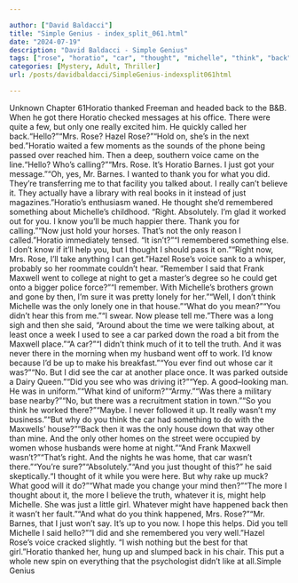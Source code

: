 ```yaml
---

author: ["David Baldacci"]
title: "Simple Genius - index_split_061.html"
date: "2024-07-19"
description: "David Baldacci - Simple Genius"
tags: ["rose", "horatio", "car", "thought", "michelle", "think", "back", "said", "maxwell", "really", "hello", "mr", "hazel", "voice", "barnes", "remembered", "something", "right", "know", "help", "tell", "see", "home", "thanked", "b"]
categories: [Mystery, Adult, Thriller]
url: /posts/davidbaldacci/SimpleGenius-indexsplit061html

---
```



Unknown
Chapter 61Horatio thanked Freeman and headed back to the B&B. When he got there Horatio checked messages at his office. There were quite a few, but only one really excited him. He quickly called her back.“Hello?”“Mrs. Rose? Hazel Rose?”“Hold on, she’s in the next bed.”Horatio waited a few moments as the sounds of the phone being passed over reached him. Then a deep, southern voice came on the line.“Hello? Who’s calling?”“Mrs. Rose. It’s Horatio Barnes. I just got your message.”“Oh, yes, Mr. Barnes. I wanted to thank you for what you did. They’re transferring me to that facility you talked about. I really can’t believe it. They actually have a library with real books in it instead of just magazines.”Horatio’s enthusiasm waned. He thought she’d remembered something about Michelle’s childhood. “Right. Absolutely. I’m glad it worked out for you. I know you’ll be much happier there. Thank you for calling.”“Now just hold your horses. That’s not the only reason I called.”Horatio immediately tensed. “It isn’t?”“I remembered something else. I don’t know if it’ll help you, but I thought I should pass it on.”“Right now, Mrs. Rose, I’ll take anything I can get.”Hazel Rose’s voice sank to a whisper, probably so her roommate couldn’t hear. “Remember I said that Frank Maxwell went to college at night to get a master’s degree so he could get onto a bigger police force?”“I remember. With Michelle’s brothers grown and gone by then, I’m sure it was pretty lonely for her.”“Well, I don’t think Michelle was the only lonely one in that house.”“What do you mean?”“You didn’t hear this from me.”“I swear. Now please tell me.”There was a long sigh and then she said, “Around about the time we were talking about, at least once a week I used to see a car parked down the road a bit from the Maxwell place.”“A car?”“I didn’t think much of it to tell the truth. And it was never there in the morning when my husband went off to work. I’d know because I’d be up to make his breakfast.”“You ever find out whose car it was?”“No. But I did see the car at another place once. It was parked outside a Dairy Queen.”“Did you see who was driving it?”“Yep. A good–looking man. He was in uniform.”“What kind of uniform?”“Army.”“Was there a military base nearby?”“No, but there was a recruitment station in town.”“So you think he worked there?”“Maybe. I never followed it up. It really wasn’t my business.”“But why do you think the car had something to do with the Maxwells’ house?”“Back then it was the only house down that way other than mine. And the only other homes on the street were occupied by women whose husbands were home at night.”“And Frank Maxwell wasn’t?”“That’s right. And the nights he was home, that car wasn’t there.”“You’re sure?”“Absolutely.”“And you just thought of this?” he said skeptically.“I thought of it while you were here. But why rake up muck? What good will it do?”“What made you change your mind then?”“The more I thought about it, the more I believe the truth, whatever it is, might help Michelle. She was just a little girl. Whatever might have happened back then it wasn’t her fault.”“And what do you think happened, Mrs. Rose?”“Mr. Barnes, that I just won’t say. It’s up to you now. I hope this helps. Did you tell Michelle I said hello?”“I did and she remembered you very well.”Hazel Rose’s voice cracked slightly. “I wish nothing but the best for that girl.”Horatio thanked her, hung up and slumped back in his chair. This put a whole new spin on everything that the psychologist didn’t like at all.Simple Genius
